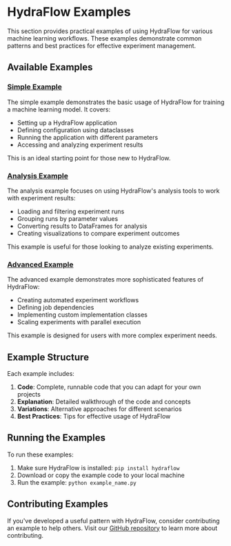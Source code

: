 # HydraFlow Examples

This section provides practical examples of using HydraFlow for various
machine learning workflows. These examples demonstrate common patterns
and best practices for effective experiment management.

## Available Examples

### [Simple Example](simple-example.md)

The simple example demonstrates the basic usage of HydraFlow for training
a machine learning model. It covers:

- Setting up a HydraFlow application
- Defining configuration using dataclasses
- Running the application with different parameters
- Accessing and analyzing experiment results

This is an ideal starting point for those new to HydraFlow.

### [Analysis Example](analysis-example.md)

The analysis example focuses on using HydraFlow's analysis tools to
work with experiment results:

- Loading and filtering experiment runs
- Grouping runs by parameter values
- Converting results to DataFrames for analysis
- Creating visualizations to compare experiment outcomes

This example is useful for those looking to analyze existing experiments.

### [Advanced Example](advanced-example.md)

The advanced example demonstrates more sophisticated features of HydraFlow:

- Creating automated experiment workflows
- Defining job dependencies
- Implementing custom implementation classes
- Scaling experiments with parallel execution

This example is designed for users with more complex experiment needs.

## Example Structure

Each example includes:

1. **Code**: Complete, runnable code that you can adapt for your own projects
2. **Explanation**: Detailed walkthrough of the code and concepts
3. **Variations**: Alternative approaches for different scenarios
4. **Best Practices**: Tips for effective usage of HydraFlow

## Running the Examples

To run these examples:

1. Make sure HydraFlow is installed: `pip install hydraflow`
2. Download or copy the example code to your local machine
3. Run the example: `python example_name.py`

## Contributing Examples

If you've developed a useful pattern with HydraFlow, consider contributing
an example to help others. Visit our
[GitHub repository](https://github.com/username/hydraflow) to learn more
about contributing.